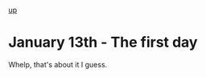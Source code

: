 [up](./index.md)

# January 13th - The first day

<!-- Professor H.B. Acharya -->

Whelp, that's about it I guess.
